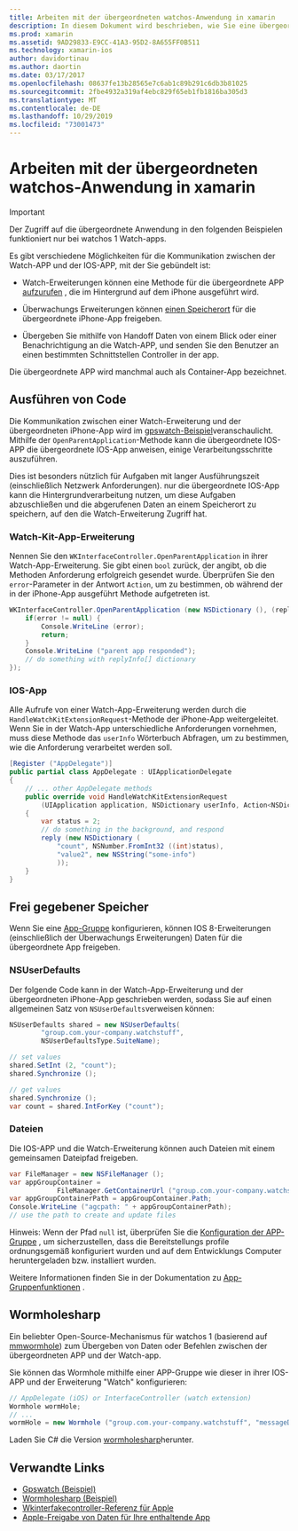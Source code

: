 ```yaml
---
title: Arbeiten mit der übergeordneten watchos-Anwendung in xamarin
description: In diesem Dokument wird beschrieben, wie Sie eine übergeordnete watchos-Anwendung in xamarin arbeiten. Es werden watchkit-App-Erweiterungen, IOS-apps, frei gegebener Speicher und mehr erläutert.
ms.prod: xamarin
ms.assetid: 9AD29833-E9CC-41A3-95D2-8A655FF0B511
ms.technology: xamarin-ios
author: davidortinau
ms.author: daortin
ms.date: 03/17/2017
ms.openlocfilehash: 08637fe13b28565e7c6ab1c89b291c6db3b81025
ms.sourcegitcommit: 2fbe4932a319af4ebc829f65eb1fb1816ba305d3
ms.translationtype: MT
ms.contentlocale: de-DE
ms.lasthandoff: 10/29/2019
ms.locfileid: "73001473"
---
```

# <a name="working-with-the-watchos-parent-application-in-xamarin"></a>Arbeiten mit der übergeordneten watchos-Anwendung in xamarin

> [!IMPORTANT]
> Der Zugriff auf die übergeordnete Anwendung in den folgenden Beispielen funktioniert nur bei watchos 1 Watch-apps.

Es gibt verschiedene Möglichkeiten für die Kommunikation zwischen der Watch-APP und der IOS-APP, mit der Sie gebündelt ist:

- Watch-Erweiterungen können eine Methode für die übergeordnete APP [aufzurufen](#code) , die im Hintergrund auf dem iPhone ausgeführt wird.

- Überwachungs Erweiterungen können [einen Speicherort](#storage) für die übergeordnete iPhone-App freigeben.

- Übergeben Sie mithilfe von Handoff Daten von einem Blick oder einer Benachrichtigung an die Watch-APP, und senden Sie den Benutzer an einen bestimmten Schnittstellen Controller in der app.

Die übergeordnete APP wird manchmal auch als Container-App bezeichnet.

<a name="code" />

## <a name="run-code"></a>Ausführen von Code

Die Kommunikation zwischen einer Watch-Erweiterung und der übergeordneten iPhone-App wird im [gpswatch-Beispiel](https://docs.microsoft.com/samples/xamarin/ios-samples/watchkit-gpswatch)veranschaulicht.
Mithilfe der `OpenParentApplication`-Methode kann die übergeordnete IOS-APP die übergeordnete IOS-App anweisen, einige Verarbeitungsschritte auszuführen.

Dies ist besonders nützlich für Aufgaben mit langer Ausführungszeit (einschließlich Netzwerk Anforderungen). nur die übergeordnete IOS-App kann die Hintergrundverarbeitung nutzen, um diese Aufgaben abzuschließen und die abgerufenen Daten an einem Speicherort zu speichern, auf den die Watch-Erweiterung Zugriff hat.

### <a name="watch-kit-app-extension"></a>Watch-Kit-App-Erweiterung

Nennen Sie den `WKInterfaceController.OpenParentApplication` in ihrer Watch-App-Erweiterung. Sie gibt einen `bool` zurück, der angibt, ob die Methoden Anforderung erfolgreich gesendet wurde. Überprüfen Sie den `error`-Parameter in der Antwort `Action`, um zu bestimmen, ob während der in der iPhone-App ausgeführt Methode aufgetreten ist.

```csharp
WKInterfaceController.OpenParentApplication (new NSDictionary (), (replyInfo, error) => {
    if(error != null) {
        Console.WriteLine (error);
        return;
    }
    Console.WriteLine ("parent app responded");
    // do something with replyInfo[] dictionary
});
```

### <a name="ios-app"></a>IOS-App

Alle Aufrufe von einer Watch-App-Erweiterung werden durch die `HandleWatchKitExtensionRequest`-Methode der iPhone-App weitergeleitet.
Wenn Sie in der Watch-App unterschiedliche Anforderungen vornehmen, muss diese Methode das `userInfo` Wörterbuch Abfragen, um zu bestimmen, wie die Anforderung verarbeitet werden soll.

```csharp
[Register ("AppDelegate")]
public partial class AppDelegate : UIApplicationDelegate
{
    // ... other AppDelegate methods
    public override void HandleWatchKitExtensionRequest
        (UIApplication application, NSDictionary userInfo, Action<NSDictionary> reply)
    {
        var status = 2;
        // do something in the background, and respond
        reply (new NSDictionary (
            "count", NSNumber.FromInt32 ((int)status),
            "value2", new NSString("some-info")
            ));
    }
}
```

<a name="storage" />

## <a name="shared-storage"></a>Frei gegebener Speicher

Wenn Sie eine [App-Gruppe](~/ios/watchos/app-fundamentals/app-groups.md) konfigurieren, können IOS 8-Erweiterungen (einschließlich der Überwachungs Erweiterungen) Daten für die übergeordnete App freigeben.

<a name="nsuserdefaults" />

### <a name="nsuserdefaults"></a>NSUserDefaults

Der folgende Code kann in der Watch-App-Erweiterung und der übergeordneten iPhone-App geschrieben werden, sodass Sie auf einen allgemeinen Satz von `NSUserDefaults`verweisen können:

```csharp
NSUserDefaults shared = new NSUserDefaults(
        "group.com.your-company.watchstuff",
        NSUserDefaultsType.SuiteName);

// set values
shared.SetInt (2, "count");
shared.Synchronize ();

// get values
shared.Synchronize ();
var count = shared.IntForKey ("count");
```

<a name="files" />

### <a name="files"></a>Dateien

Die IOS-APP und die Watch-Erweiterung können auch Dateien mit einem gemeinsamen Dateipfad freigeben.

```csharp
var FileManager = new NSFileManager ();
var appGroupContainer =
            FileManager.GetContainerUrl ("group.com.your-company.watchstuff");
var appGroupContainerPath = appGroupContainer.Path;
Console.WriteLine ("agcpath: " + appGroupContainerPath);
// use the path to create and update files
```

Hinweis: Wenn der Pfad `null` ist, überprüfen Sie die [Konfiguration der APP-Gruppe](~/ios/watchos/app-fundamentals/app-groups.md) , um sicherzustellen, dass die Bereitstellungs profile ordnungsgemäß konfiguriert wurden und auf dem Entwicklungs Computer heruntergeladen bzw. installiert wurden.

Weitere Informationen finden Sie in der Dokumentation zu [App-Gruppenfunktionen](~/ios/deploy-test/provisioning/capabilities/app-groups-capabilities.md) .

## <a name="wormholesharp"></a>Wormholesharp

Ein beliebter Open-Source-Mechanismus für watchos 1 (basierend auf [mmwormhole](https://github.com/mutualmobile/MMWormhole)) zum Übergeben von Daten oder Befehlen zwischen der übergeordneten APP und der Watch-app.

Sie können das Wormhole mithilfe einer APP-Gruppe wie dieser in ihrer IOS-APP und der Erweiterung "Watch" konfigurieren:

```csharp
// AppDelegate (iOS) or InterfaceController (watch extension)
Wormhole wormHole;
// ...
wormHole = new Wormhole ("group.com.your-company.watchstuff", "messageDir");
```

Laden Sie C# die Version [wormholesharp](https://github.com/Clancey/WormHoleSharp)herunter.

## <a name="related-links"></a>Verwandte Links

- [Gpswatch (Beispiel)](https://docs.microsoft.com/samples/xamarin/ios-samples/watchos-watchkitcatalog)
- [Wormholesharp (Beispiel)](https://github.com/Clancey/WormHoleSharp)
- [Wkinterfakecontroller-Referenz für Apple](https://developer.apple.com/library/prerelease/ios/documentation/WatchKit/Reference/WKInterfaceController_class/index.html#//apple_ref/occ/clm/WKInterfaceController/openParentApplication:reply:)
- [Apple-Freigabe von Daten für Ihre enthaltende App](https://developer.apple.com/library/ios/documentation/General/Conceptual/ExtensibilityPG/ExtensionScenarios.html)
